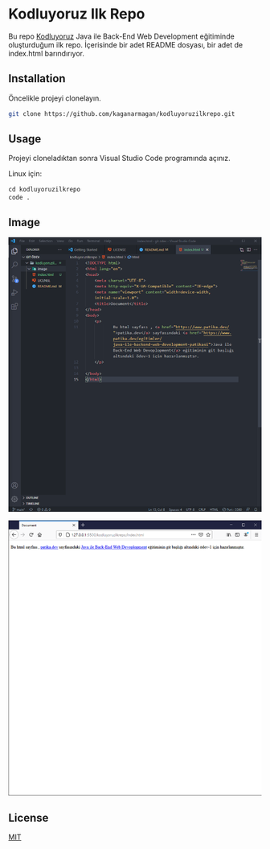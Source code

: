 # Kodluyoruz Ilk Repo

Bu repo [Kodluyoruz](https://www.kodluyoruz.org) Java ile Back-End Web Development eğitiminde oluşturduğum ilk repo. İçerisinde bir adet README dosyası, bir adet de index.html barındırıyor.


## Installation

Öncelikle projeyi clonelayın. 

```bash
git clone https://github.com/kaganarmagan/kodluyoruzilkrepo.git
```

## Usage

Projeyi cloneladıktan sonra Visual Studio Code programında açınız.

Linux için:
```linux
cd kodluyoruzilkrepo
code .
```

## Image
![Projenin kod hali](image/img1.PNG)
 
![Projenin çalıştırılmış hali](image/img2.PNG)



## License
[MIT](https://github.com/kaganarmagan/kodluyoruzilkrepo/blob/main/LICENSE)
